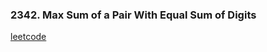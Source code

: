 ### 2342. Max Sum of a Pair With Equal Sum of Digits

[leetcode](https://leetcode.com/problems/max-sum-of-a-pair-with-equal-sum-of-digits)